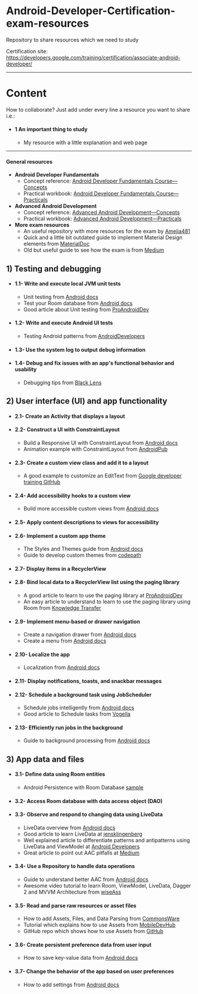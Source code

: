 # Android-Developer-Certification-exam-resources
Repository to share resources which we need to study

Certification site: https://developers.google.com/training/certification/associate-android-developer/

---
# Content

How to collaborate? Just add under every line a resource you want to share i.e.:

* #### 1 An important thing to study
  * My resource with a little explanation and web page
---

#### General resources
  * __Android Developer Fundamentals__
     * Concept reference: [Android Developer Fundamentals Course—Concepts](https://legacy.gitbook.com/book/google-developer-training/android-developer-fundamentals-course-concepts/details)
     * Practical workbook: [Android Developer Fundamentals Course—Practicals](https://legacy.gitbook.com/book/google-developer-training/android-developer-fundamentals-course-practicals/details)
  * __Advanced Android Development__
     * Concept reference: [Advanced Android Development—Concepts](https://legacy.gitbook.com/book/google-developer-training/android-developer-advanced-course-practicals/details)
     * Practical workbook: [Advanced Android Development—Practicals](https://legacy.gitbook.com/book/google-developer-training/android-developer-advanced-course-practicals/details)
  * __More exam resources__
     * An useful repository with more resources for the exam by [Amejia481](https://github.com/Amejia481/Associate-Android-Developer-Certification)
     * Quick and a little bit outdated guide to implement Material Design elements from [MaterialDoc](https://materialdoc.com/)
     * Old but useful guide to see how the exam is from [Medium](https://medium.com/@suyoggunjal/google-certified-android-developer-59af40bae846)

## 1) Testing and debugging

  * #### 1.1- Write and execute local JVM unit tests
      * Unit testing from [Android docs](https://developer.android.com/training/testing/unit-testing/)
      * Test your Room database from [Android docs](https://developer.android.com/training/data-storage/room/testing-db)
      * Good article about Unit testing from [ProAndroidDev](https://proandroiddev.com/seven-principles-of-great-unit-tests-adapted-for-android-342515f98ef2)
  * #### 1.2- Write and execute Android UI tests
      * Testing Android patterns from [AndroidDevelopers](https://www.youtube.com/watch?v=W8LJjfkTKik&index=1&list=PLWz5rJ2EKKc-6HWg_jyP0U1zrVLHn65b2)
  * #### 1.3- Use the system log to output debug information
  * #### 1.4- Debug and fix issues with an app's functional behavior and usability
      * Debugging tips from [Black Lens](https://blacklenspub.com/5-debugging-tips-with-android-studio-65751011262f)


## 2) User interface (UI) and app functionality

  * #### 2.1- Create an Activity that displays a layout
  * #### 2.2- Construct a UI with ConstraintLayout
      * Build a Responsive UI with ConstraintLayout from [Android docs](https://developer.android.com/training/constraint-layout/)
      * Animation example with ConstraintLayout from [AndroidPub](https://android.jlelse.eu/build-awesome-animations-with-7-lines-of-code-using-constraintlayout-854e8fd3ad93)
  * #### 2.3- Create a custom view class and add it to a layout
      * A good example to customize an EditText from [Google developer training GitHub](https://google-developer-training.github.io/android-developer-advanced-course-practicals/unit-5-advanced-graphics-and-views/lesson-10-custom-views/10-1a-p-using-custom-views/10-1a-p-using-custom-views.html)
  * #### 2.4- Add accessibility hooks to a custom view
      * Build more accessible custom views from [Android docs](https://developer.android.com/guide/topics/ui/accessibility/custom-views)
  * #### 2.5- Apply content descriptions to views for accessibility
  * #### 2.6- Implement a custom app theme
      * The Styles and Themes guide from [Android docs](https://developer.android.com/guide/topics/ui/look-and-feel/themes)
      * Guide to develop custom themes from [codepath](https://guides.codepath.com/android/developing-custom-themes)
  * #### 2.7- Display items in a RecyclerView
  * #### 2.8- Bind local data to a RecyclerView list using the paging library
      * A good article to learn to use the paging library at [ProAndroidDev](https://proandroiddev.com/8-steps-to-implement-paging-library-in-android-d02500f7fffe)
      * An easy article to understand to learn to use the paging library using Room from [Knowledge Transfer](http://androidkt.com/paging-library/)
  * #### 2.9- Implement menu-based or drawer navigation
      * Create a navigation drawer from [Android docs](https://developer.android.com/training/implementing-navigation/nav-drawer)
      * Create a menu from [Android docs](https://developer.android.com/guide/topics/ui/menus)
  * #### 2.10- Localize the app
      * Localization from [Android docs](https://developer.android.com/guide/topics/resources/localization)
  * #### 2.11- Display notifications, toasts, and snackbar messages
  * #### 2.12- Schedule a background task using JobScheduler
      * Schedule jobs intelligently from [Android docs](https://developer.android.com/topic/performance/scheduling)
      * Good article to Schedule tasks from [Vogella](http://www.vogella.com/tutorials/AndroidTaskScheduling/article.html)
  * #### 2.13- Efficiently run jobs in the background
      * Guide to background processing from [Android docs](https://developer.android.com/guide/background/)
 
 
## 3) App data and files

  * #### 3.1- Define data using Room entities
      * Android Persistence with Room Database [sample](https://github.com/googlecodelabs/android-persistence)
  * #### 3.2- Access Room database with data access object (DAO)
  * #### 3.3- Observe and respond to changing data using LiveData
      * LiveData overview from [Android docs](https://developer.android.com/topic/libraries/architecture/livedata)
      * Good article to learn LiveData at [jensklingenberg](http://jensklingenberg.de/learn-how-to-use-livedata/)
      * Well explained article to differentiate patterns and antipatterns using LiveData and ViewModel at [Android Developers](https://medium.com/androiddevelopers/viewmodels-and-livedata-patterns-antipatterns-21efaef74a54)
      * Great article to point out AAC pitfalls at [Medium](https://medium.com/@BladeCoder/architecture-components-pitfalls-part-1-9300dd969808)
  * #### 3.4- Use a Repository to handle data operations
      * Guide to understand better AAC from [Android docs](https://developer.android.com/jetpack/docs/guide#connect-viewmodel-repository)
      * Awesome video tutorial to learn Room, ViewModel, LiveData, Dagger 2 and MVVM Architecture from [wiseAss](https://www.youtube.com/watch?reload=9&v=LCOKWgHdBvE)
  * #### 3.5- Read and parse raw resources or asset files
      * How to add Assets, Files, and Data Parsing from [CommonsWare](https://commonsware.com/Android/previews/assets-files-and-data-parsing)
      * Tutorial which explains how to use Assets from [MobileDevHub](http://mobiledevhub.com/2017/10/25/android-fundamentals-what-are-assets-and-how-to-use-them/)
      * GitHub repo which shows how to use Assets from [GitHub](https://github.com/tuttelikz/ReadCsvExample_Android)
  * #### 3.6- Create persistent preference data from user input
      * How to save key-value data from [Android docs](https://developer.android.com/training/data-storage/shared-preferences)
  * #### 3.7- Change the behavior of the app based on user preferences
      * How to add settings from [Android docs](https://developer.android.com/guide/topics/ui/settings)

